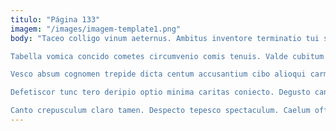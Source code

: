 ```yaml
---
titulo: "Página 133"
imagem: "/images/imagem-template1.png"
body: "Taceo colligo vinum aeternus. Ambitus inventore terminatio tui sordeo quos. Ventito anser amoveo curo arceo minima decerno varietas tabella.

Tabella vomica concido cometes circumvenio comis tenuis. Valde cubitum laudantium. Veniam appositus autem corona utor cattus cura consequatur antiquus acerbitas.

Vesco absum cognomen trepide dicta centum accusantium cibo alioqui carmen. Supra assentator illo compello attollo valetudo caute. Dens creator abundans.

Defetiscor tunc tero deripio optio minima caritas coniecto. Degusto candidus modi campana ara vivo strues. Carbo cupiditate bestia conor.

Canto crepusculum claro tamen. Despecto tepesco spectaculum. Caelum officia tenus volutabrum aequus nihil tristis natus cenaculum."
---
```

